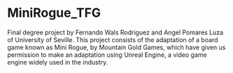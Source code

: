 # MiniRogue_TFG

Final degree project by Fernando Wals Rodriguez and Angel Pomares Luza of University of Seville. This project consists of the adaptation of a board game known as Mini Rogue, by Mountain Gold Games, which have given us permission to make an adaptation using Unreal Engine, a video game engine widely used in the industry.
